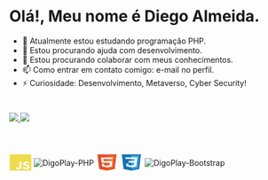 # Olá!, Meu nome é Diego Almeida.

- 🌱 Atualmente estou estudando programação PHP.
- 🤔 Estou procurando ajuda com desenvolvimento.
- 👯 Estou procurando colaborar com meus conhecimentos.
- 📫 Como entrar em contato comigo: e-mail no perfil.
- ⚡ Curiosidade: Desenvolvimento, Metaverso, Cyber Security!
#
<div>
  <a href="https://ithub.com.br">
    <img heigth="180em" src="https://github-readme-stats.vercel.app/api?username=DigoPlay1987&show_icons=true&theme=gruvbox">
    <img heigth="180em" src="https://github-readme-stats.vercel.app/api/top-langs/?username=DigoPlay1987&layout=compact&theme=gruvbox">
  </a>
</div>

#

<div style="display: inline_block"><br>
  <img align="center" alt="DigoPlay-Js" height="30" width="40" src="https://raw.githubusercontent.com/devicons/devicon/master/icons/javascript/javascript-plain.svg">
  <img align="center" alt="DigoPlay-PHP" height="30" width="40" src="https://cdn.jsdelivr.net/gh/devicons/devicon/icons/php/php-original.svg">
  <img align="center" alt="DigoPlay-HTML" height="30" width="40" src="https://raw.githubusercontent.com/devicons/devicon/master/icons/html5/html5-original.svg">
  <img align="center" alt="DigoPlay-CSS" height="30" width="40" src="https://raw.githubusercontent.com/devicons/devicon/master/icons/css3/css3-original.svg">
  <img align="center" alt="DigoPlay-Bootstrap" height="30" width="40" src="https://cdn.jsdelivr.net/gh/devicons/devicon/icons/bootstrap/bootstrap-original.svg">
</div>

